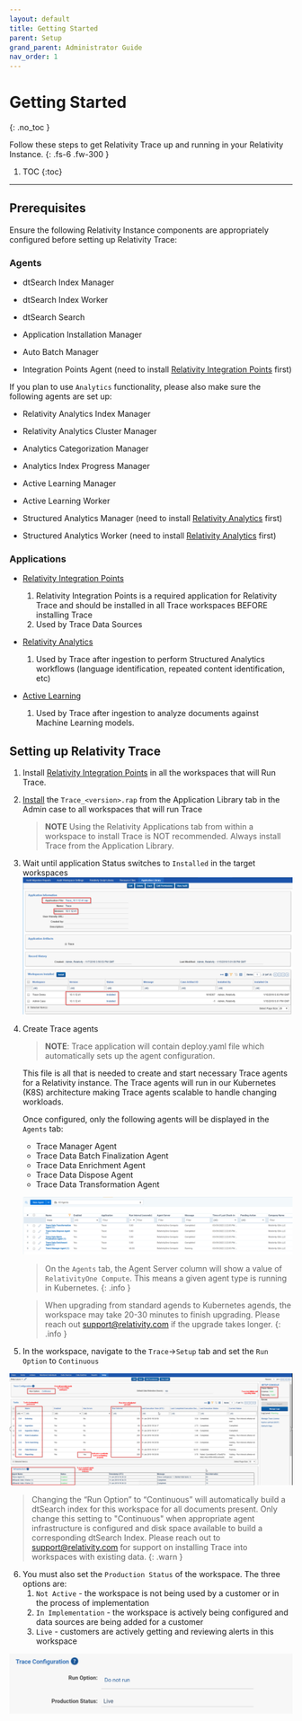 ```yaml
---
layout: default
title: Getting Started
parent: Setup
grand_parent: Administrator Guide
nav_order: 1
---
```


# Getting Started
{: .no_toc }

Follow these steps to get Relativity Trace up and running in your Relativity Instance.
{: .fs-6 .fw-300 }

1. TOC
{:toc}

---

## Prerequisites

Ensure the following Relativity Instance components are appropriately configured before setting up Relativity Trace:

### Agents

-   dtSearch Index Manager

-   dtSearch Index Worker

-   dtSearch Search

-   Application Installation Manager

-   Auto Batch Manager

-   Integration Points Agent (need to install [Relativity Integration Points](https://platform.relativity.com/RelativityOne/index.htm#Relativity_Integration_Points/Get_started_with_integration_points.htm) first)
    

If you plan to use `Analytics` functionality, please also make sure the following agents are set up:

-   Relativity Analytics Index Manager

-   Relativity Analytics Cluster Manager

-   Analytics Categorization Manager

-   Analytics Index Progress Manager

-   Active Learning Manager

-   Active Learning Worker

-   Structured Analytics Manager (need to install [Relativity Analytics](https://help.relativity.com/RelativityOne/Content/Relativity/Analytics/Structured_analytics_set_tab.htm) first)
    
-   Structured Analytics Worker (need to install [Relativity Analytics](https://help.relativity.com/RelativityOne/Content/Relativity/Analytics/Structured_analytics_set_tab.htm) first)

### Applications

-   [Relativity Integration Points](https://help.relativity.com/RelativityOne/Content/Relativity/Relativity_Integration_Points/Relativity_Integration_Points.htm)
    1.  Relativity Integration Points is a required application for Relativity Trace and should be installed in all Trace workspaces BEFORE installing Trace
    2.  Used by Trace Data Sources
-   [Relativity Analytics](https://help.relativity.com/RelativityOne/Content/Relativity/Analytics/Structured_analytics_set_tab.htm#Setting_up_your_environment)
    1.  Used by Trace after ingestion to perform Structured Analytics workflows (language identification, repeated content identification, etc)
    
-   [Active Learning](https://help.relativity.com/RelativityOne/Content/Relativity/Active_Learning/Active_Learning.htm)
    1. Used by Trace after ingestion to analyze documents against Machine Learning models.

[comment]: <> (Line 59 - Link Broken)

## Setting up Relativity Trace

1.  Install [Relativity Integration Points](https://help.relativity.com/RelativityOne/Content/Relativity/Relativity_Integration_Points/Relativity_Integration_Points.htm) in all the workspaces that will Run Trace.
    
2. [Install](https://help.relativity.com/RelativityOne/Content/Relativity/Applications/Installing_applications.htm) the `Trace_<version>.rap` from the Application Library tab in the Admin case to all workspaces
   that will run Trace 
   
   > **NOTE** Using the Relativity Applications tab from within a workspace to install Trace is NOT recommended. Always install Trace from the Application Library.
   
3. Wait until application Status switches to `Installed` in the target workspaces ![](media/getting_started/cada62f5fd9156449b21a32c2a9e34f2.png)
   
4. Create Trace agents

   > **NOTE**: Trace application will contain deploy.yaml file which automatically sets up the agent configuration.

   This file is all that is needed to create and start necessary Trace agents for a Relativity instance. The Trace agents will run in our Kubernetes (K8S) architecture making Trace agents scalable to handle changing workloads.

   Once configured, only the following agents will be displayed in the `Agents` tab:
    - Trace Manager Agent
    - Trace Data Batch Finalization Agent
    - Trace Data Enrichment Agent
    - Trace Data Dispose Agent
    - Trace Data Transformation Agent

   ![image-20220309144345735](media/getting_started/image-20220309144345735.png)

   
    > On the `Agents` tab, the Agent Server column will show a value of `RelativityOne Compute`. This means a given agent type is running in Kubernetes.
    {: .info }


    > When upgrading from standard agends to Kubernetes agends, the workspace may take 20-30 minutes to finish upgrading.  Please reach out support@relativity.com if the upgrade takes longer.
    {: .info }


5. In the workspace, navigate to the `Trace`->`Setup` tab and set the `Run Option` to `Continuous`

![image-20200622103606164](media/getting_started/image-20200622103606164.png)


 > Changing the “Run Option” to “Continuous” will automatically build a dtSearch index for this workspace for all documents present. Only change this setting to "Continuous" when appropriate agent infrastructure is configured and disk space available to build a corresponding dtSearch Index. Please reach out to [support@relativity.com](mailto:support@relativity.com) for support on installing Trace into workspaces with existing data.
 > {: .warn }


6. You must also set the `Production Status` of the workspace. The three options are:
   1. `Not Active` - the workspace is not being used by a customer or in the process of implementation 
   2. `In Implementation` - the workspace is actively being configured and data sources are being added for a customer
   3. `Live` - customers are actively getting and reviewing alerts in this workspace

![](media\getting_started\production_status_setting.PNG)

[comment]: <> (Line 72 - Link Broken)
[comment]: <> (Line 83 - grammar add in: 'Trace application will contain a deploy.yml file)
